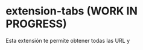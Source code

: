 # extension-tabs (WORK IN PROGRESS)
Esta extensión te permite obtener todas las URL y <title> de las pestañas abiertas y descarga esa información en un fichero de texto

Atención: este proyecto está lejos de estar completo, hay funcionalidades que están a medio añadir y se irá actualizando con el tiempo
